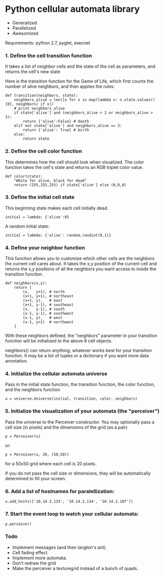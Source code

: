 # Python cellular automata library

* Generalized
* Parallelized
* Awesomized

Requirements: python 2.7, pyglet, execnet

### 1. Define the cell transition function

It takes a list of neighbor cells and the state of the cell as parameters, and
returns the cell's new state

Here is the transition function for the Game of Life, which first counts the
number of alive neighbors, and then applies the rules:

	def transition(neighbors, state):
		neighbors_alive = len([x for x in map(lambda n: n.state.values()[0], neighbors) if x])
		# print neighbors_alive
		if state['alive'] and (neighbors_alive < 2 or neighbors_alive > 3):
			return {'alive':False} # death
		elif not state['alive'] and neighbors_alive == 3:
			return {'alive': True} # birth
		else:
			return state

### 2. Define the cell color function

This determines how the cell should look when visualized. The color function
takes the cell's state and returns an RGB triplet color value.

	def color(state):
		"White for alive, black for dead"
		return (255,255,255) if state['alive'] else (0,0,0)

### 3. Define the initial cell state

This beginning state makes each cell initially dead.

	initial = lambda: {'alive':0}

A random initial state:

	initial = labmda: {'alive': random.randint(0,1)}

### 4. Define your neighbor function

This function allows you to customize which other cells are the neighbors the
current cell cares about. It takes the x,y position of the current cell and
returns the x,y positions of all the neighbors you want access to inside the
transition funciton.
	
	def neighbors(x,y):
		return [
			(x,   y+1), # north
			(x+1, y+1), # northeast
			(x+1, y),   # east
			(x+1, y-1), # southeast
			(x,   y-1), # south
			(x-1, y-1), # southwest
			(x-1, y),   # west
			(x-1, y+1)  # northwest
		]

With these neighbors defined, the "neighbors" parameter in your transition
function will be initialized to the above 8 cell objects.

neighbors() can return anything; whatever works best for your transition
function. It may be a list of tuples or a dictionary if you want more data
annotation.

### 4. Initialize the cellular automata universe

Pass in the initial state function, the transition function, the color
function, and the neighbors function

	u = universe.Universe(initial, transition, color, neighbors)

### 5. Initialize the visualization of your automata (the "perceiver")

Pass the universe to the Perceiver constructor. You may optionally pass a cell size (in
pixels) and the dimensions of the grid (as a pair)

	p = Perceiver(u)

or:

	p = Perceiver(u, 20, (50,50))

for a 50x50 grid where each cell is 20 pixels.

If you do not pass the cell size or dimensions, they will be automatically
determined to fill your screen.

### 6. Add a list of hostnames for paralellization:

	u.add_hosts(['10.14.3.133', '10.14.3.134', '10.14.3.107'])

### 7. Start the event loop to watch your cellular automata:

	p.perceive()

### Todo
* Implement messages (and then langton's ant).
* Cell fading effect.
* Implement more automata.
* Don't redraw the grid
* Make the perceiver a texturegrid instead of a bunch of quads.
